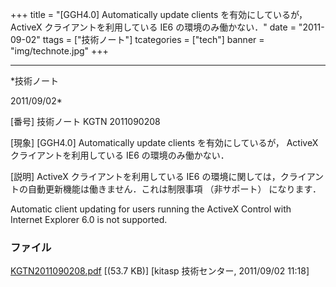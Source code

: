 ﻿+++
title = "[GGH4.0] Automatically update clients を有効にしているが， ActiveX クライアントを利用している IE6 の環境のみ働かない．"
date = "2011-09-02"
ttags = ["技術ノート"]
tcategories = ["tech"]
banner = "img/technote.jpg"
+++

-----------------------------------------------------------------------------------------------------------------------------

*技術ノート

2011/09/02*


[番号]
技術ノート KGTN 2011090208

[現象]
[GGH4.0] Automatically update clients を有効にしているが， ActiveX
クライアントを利用している IE6 の環境のみ働かない．

[説明]
ActiveX クライアントを利用している IE6
の環境に関しては，クライアントの自動更新機能は働きません．これは制限事項
（非サポート） になります．

Automatic client updating for users running the ActiveX Control with
Internet Explorer 6.0 is not supported.


### ファイル

 
 


[KGTN2011090208.pdf](http://techreport.kitasp.net/attachments/download/619/KGTN2011090208.pdf)
 [(53.7 KB)] [kitasp 技術センター, 2011/09/02
11:18]


 


 


